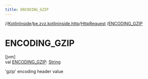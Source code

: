 ```yaml
---
title: ENCODING_GZIP
---
```

//[KotlinInside](../../../index.html)/[be.zvz.kotlininside.http](../index.html)/[HttpRequest](index.html)
/[ENCODING_GZIP](-e-n-c-o-d-i-n-g_-g-z-i-p.html)

# ENCODING_GZIP

[jvm]\
val [ENCODING_GZIP](-e-n-c-o-d-i-n-g_-g-z-i-p.html): [String](https://docs.oracle.com/javase/7/docs/api/java/lang/String.html)

'gzip' encoding header value




